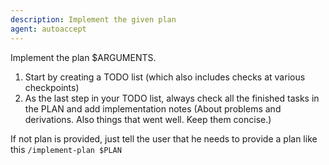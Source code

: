 ```yaml
---
description: Implement the given plan
agent: autoaccept
---
```


Implement the plan $ARGUMENTS.

1. Start by creating a TODO list (which also includes checks at various checkpoints)
2. As the last step in your TODO list, always check all the finished tasks in the PLAN and add implementation notes (About problems and derivations. Also things that went well. Keep them concise.)

If not plan is provided, just tell the user that he needs to provide a plan like this `/implement-plan $PLAN`
